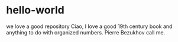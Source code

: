 # hello-world
we love a good repository
Ciao, I love a good 19th century book and anything to do with organized numbers. Pierre Bezukhov call me. 
